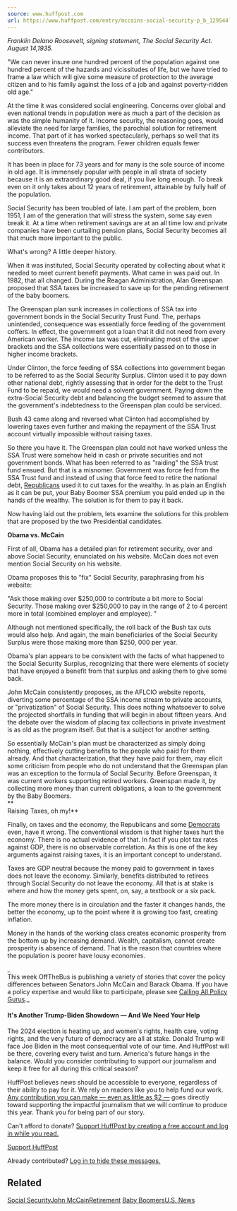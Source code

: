 ```yaml
---
source: www.huffpost.com
url: https://www.huffpost.com/entry/mccains-social-security-p_b_129544?view=print
---
```


_Franklin Delano Roosevelt, signing statement, The Social Security Act. August 14,1935._

"We can never insure one hundred percent of the population against one hundred percent of the hazards and vicissitudes of life, but we have tried to frame a law which will give some measure of protection to the average citizen and to his family against the loss of a job and against poverty-ridden old age."

At the time it was considered social engineering. Concerns over global and even national trends in population were as much a part of the decision as was the simple humanity of it. Income security, the reasoning goes, would alleviate the need for large families, the parochial solution for retirement income. That part of it has worked spectacularly, perhaps so well that its success even threatens the program. Fewer children equals fewer contributors.

It has been in place for 73 years and for many is the sole source of income in old age. It is immensely popular with people in all strata of society because it is an extraordinary good deal, if you live long enough. To break even on it only takes about 12 years of retirement, attainable by fully half of the population.

Social Security has been troubled of late. I am part of the problem, born 1951, I am of the generation that will stress the system, some say even break it. At a time when retirement savings are at an all time low and private companies have been curtailing pension plans, Social Security becomes all that much more important to the public.

What's wrong? A little deeper history.

When it was instituted, Social Security operated by collecting about what it needed to meet current benefit payments. What came in was paid out. In 1982, that all changed. During the Reagan Administration, Alan Greenspan proposed that SSA taxes be increased to save up for the pending retirement of the baby boomers.

The Greenspan plan sunk increases in collections of SSA tax into government bonds in the Social Security Trust Fund. The, perhaps unintended, consequence was essentially force feeding of the government coffers. In effect, the government got a loan that it did not need from every American worker. The income tax was cut, eliminating most of the upper brackets and the SSA collections were essentially passed on to those in higher income brackets.

Under Clinton, the force feeding of SSA collections into government began to be referred to as the Social Security Surplus. Clinton used it to pay down other national debt, rightly assessing that in order for the debt to the Trust Fund to be repaid, we would need a solvent government. Paying down the extra-Social Security debt and balancing the budget seemed to assure that the government's indebtedness to the Greenspan plan could be serviced.

Bush 43 came along and reversed what Clinton had accomplished by lowering taxes even further and making the repayment of the SSA Trust account virtually impossible without raising taxes.

So there you have it. The Greenspan plan could not have worked unless the SSA Trust were somehow held in cash or private securities and not government bonds. What has been referred to as "raiding" the SSA trust fund ensued. But that is a misnomer. Government was force fed from the SSA Trust fund and instead of using that force feed to retire the national debt, [Republicans](https://www.huffpost.com/news/topic/republican-party) used it to cut taxes for the wealthy. In as plain an English as it can be put, your Baby Boomer SSA premium you paid ended up in the hands of the wealthy. The solution is for them to pay it back.

Now having laid out the problem, lets examine the solutions for this problem that are proposed by the two Presidential candidates.

**Obama vs. McCain**

First of all, Obama has a detailed plan for retirement security, over and above Social Security, enunciated on his website. McCain does not even mention Social Security on his website.

Obama proposes this to "fix" Social Security, paraphrasing from his website:

"Ask those making over $250,000 to contribute a bit more to Social Security. Those making over $250,000 to pay in the range of 2 to 4 percent more in total (combined employer and employee). "

Although not mentioned specifically, the roll back of the Bush tax cuts would also help. And again, the main beneficiaries of the Social Security Surplus were those making more than $250, 000 per year.

Obama's plan appears to be consistent with the facts of what happened to the Social Security Surplus, recognizing that there were elements of society that have enjoyed a benefit from that surplus and asking them to give some back.

John McCain consistently proposes, as the AFLCIO website reports, diverting some percentage of the SSA income stream to private accounts, or "privatization" of Social Security. This does nothing whatsoever to solve the projected shortfalls in funding that will begin in about fifteen years. And the debate over the wisdom of placing tax collections in private investment is as old as the program itself. But that is a subject for another setting.

So essentially McCain's plan must be characterized as simply doing nothing, effectively cutting benefits to the people who paid for them already. And that characterization, that they have paid for them, may elicit some criticism from people who do not understand that the Greenspan plan was an exception to the formula of Social Security. Before Greenspan, it was current workers supporting retired workers. Greenspan made it, by collecting more money than current obligations, a loan to the government by the Baby Boomers.  
**  
Raising Taxes, oh my!**

Finally, on taxes and the economy, the Republicans and some [Democrats](https://www.huffpost.com/news/topic/democratic-party) even, have it wrong. The conventional wisdom is that higher taxes hurt the economy. There is no actual evidence of that. In fact if you plot tax rates against GDP, there is no observable correlation. As this is one of the key arguments against raising taxes, it is an important concept to understand.

Taxes are GDP neutral because the money paid to government in taxes does not leave the economy. Similarly, benefits distributed to retirees through Social Security do not leave the economy. All that is at stake is where and how the money gets spent, on, say, a textbook or a six pack.

The more money there is in circulation and the faster it changes hands, the better the economy, up to the point where it is growing too fast, creating inflation.

Money in the hands of the working class creates economic prosperity from the bottom up by increasing demand. Wealth, capitalism, cannot create prosperity is absence of demand. That is the reason that countries where the population is poorer have lousy economies.

_  
This week OffTheBus is publishing a variety of stories that cover the policy differences between Senators John McCain and Barack Obama. If you have a policy expertise and would like to participate, please see [Calling All Policy Gurus](https://www.huffpost.com/entry/calling-all-policy-gurus_b_127445)._  

#### It's Another Trump-Biden Showdown — And We Need Your Help

The 2024 election is heating up, and women's rights, health care, voting rights, and the very future of democracy are all at stake. Donald Trump will face Joe Biden in the most consequential vote of our time. And HuffPost will be there, covering every twist and turn. America's future hangs in the balance. Would you consider contributing to support our journalism and keep it free for all during this critical season?

HuffPost believes news should be accessible to everyone, regardless of their ability to pay for it. We rely on readers like you to help fund our work. [Any contribution you can make — even as little as $2 —](https://www.huffpost.com/membership) goes directly toward supporting the impactful journalism that we will continue to produce this year. Thank you for being part of our story.

Can't afford to donate? [Support HuffPost by creating a free account and log in while you read.](https://www.huffpost.com/member)

[Support HuffPost](https://www.huffpost.com/membership)

Already contributed? [Log in to hide these messages.](https://login.huffpost.com/login?dest=https%3A%2F%2Fwww.huffpost.com%2Fentry%2Fmccains-social-security-p_b_129544%3Fhp_auth_done%3D1)

## Related

[Social Security](https://www.huffpost.com/news/topic/social-security)[John McCain](https://www.huffpost.com/news/topic/john-mccain)[Retirement](https://www.huffpost.com/topic/retirement) [Baby Boomers](https://www.huffpost.com/topic/baby-boomers)[U.S. News](https://www.huffpost.com/news/topic/united-states)
